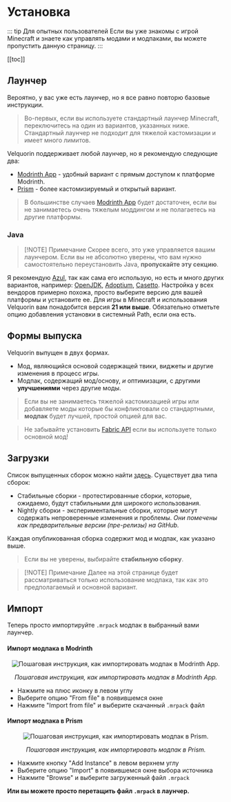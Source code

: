# Установка
::: tip Для опытных пользователей
Если вы уже знакомы с игрой Minecraft и знаете как управлять модами и модпаками, вы можете пропустить данную страницу.
:::

[[toc]]

## Лаунчер
Вероятно, у вас уже есть лаунчер, но я все равно повторю базовые инструкции.

> Во-первых, если вы используете стандартный лаунчер Minecraft, переключитесь на один из вариантов, указанных ниже. Стандартный лаунчер не подходит для тяжелой кастомизации и имеет много лимитов.

Velquorin поддерживает любой лаунчер, но я рекомендую следующие два:
- [Modrinth App](https://modrinth.com/app) - удобный вариант с прямым доступом к платформе Modrinth.
- [Prism](https://prismlauncher.org/) - более кастомизируемый и открытый вариант.

> В большинстве случаев [Modrinth App](https://modrinth.com/app) будет достаточен, если вы не занимаетесь очень тяжелым моддингом и не полагаетесь на другие платформы.

### Java
> [!NOTE] Примечание
> Скорее всего, это уже управляется вашим лаунчером.
> Если вы не абсолютно уверены, что вам нужно самостоятельно переустановить Java, **пропускайте эту секцию**.

Я рекомендую [Azul](https://www.azul.com/downloads/?version=java-21-lts&package=jdk#zulu), так как сама его использую, но есть и много других вариантов, например: [OpenJDK](https://jdk.java.net/24/), [Adoptium](https://adoptium.net/temurin/releases?version=21&os=any&arch=any), [Casetto](https://docs.aws.amazon.com/corretto/latest/corretto-21-ug/downloads-list.html).
Настройка у всех вендоров примерно похожа, просто выберите версию для вашей платформы и установите ее. Для игры в Minecraft и использования Velquorin вам понадобится версия **21 или выше**. Обязательно отметьте опцию добавления установки в системный Path, если она есть.

## Формы выпуска
Velquorin выпущен в двух формах.
- Мод, являющийся основой содержащей твики, виджеты и другие изменения в процесс игры.
- Модпак, содержащий мод/основу, *и* оптимизации, с другими **улучшениями** через другие моды.

> Если вы не занимаетесь тяжелой кастомизацией игры или добавляете моды которые бы конфликтовали со стандартными, **модпак** будет лучшей, простой опцией для вас.

> Не забывайте установить [Fabric API](https://modrinth.com/mod/fabric-api/) если вы используете только основной мод!

## Загрузки
Список выпущенных сборок можно найти [здесь](https://github.com/velquorin/client/releases). Существует два типа сборок:
- Стабильные сборки - протестированные сборки, которые, ожидаемо, будут стабильными для широкого использования.
- Nightly сборки - экспериментальные сборки, которые могут содержать непроверенные изменения и проблемы. *Они помечены как предварительные версии (пре-релизы) на GitHub.*

Каждая опубликованная сборка содержит мод и модпак, как указано выше.

> Если вы не уверены, выбирайте **стабильную сборку**.

> [!NOTE] Примечание
> Далее на этой странице будет рассматриваться только использование модпака, так как это предполагаемый и основной вариант.

## Импорт
Теперь просто импортируйте `.mrpack` модпак в выбранный вами лаунчер.

#### Импорт модпака в Modrinth
<p align="center">
    <img align="center" alt="Пошаговая инструкция, как импортировать модпак в Modrinth App." src="/steps/launcher/modrinth-modpack-add.png">
</p>
<p align="center">
  <i>Пошаговая инструкция, как импортировать модпак в Modrinth App.</i>
</p>

- Нажмите на плюс иконку в левом углу
- Выберите опцию "From file" в появившемся окне
- Нажмите "Import from file" и выберите скачанный `.mrpack` файл

#### Импорт модпака в Prism
<p align="center">
    <img align="center" alt="Пошаговая инструкция, как импортировать модпак в Prism." src="/steps/launcher/prism-modpack-add.png">
</p>
<p align="center">
  <i>Пошаговая инструкция, как импортировать модпак в Prism.</i>
</p>

- Нажмите кнопку "Add Instance" в левом верхнем углу
- Выберите опцию "Import" в появившемся окне выбора источника
- Нажмите "Browse" и выберите загруженный файл `.mrpack`

**Или вы можете просто перетащить файл `.mrpack` в лаунчер.**
